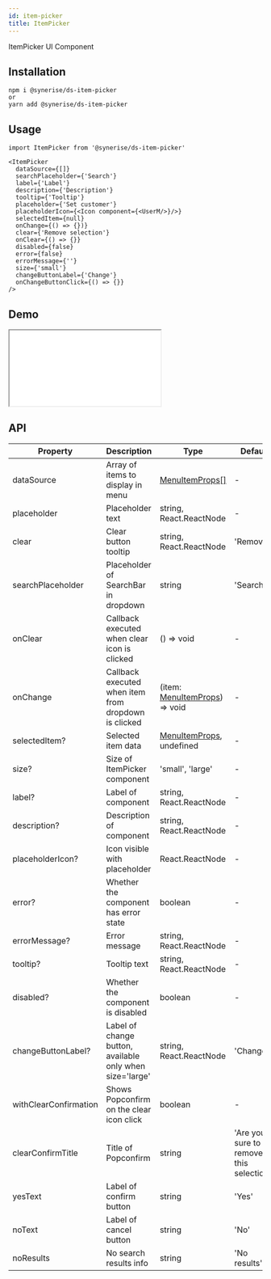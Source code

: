 ```yaml
---
id: item-picker
title: ItemPicker
---
```


ItemPicker UI Component

## Installation
```
npm i @synerise/ds-item-picker
or
yarn add @synerise/ds-item-picker
```

## Usage
```
import ItemPicker from '@synerise/ds-item-picker'

<ItemPicker
  dataSource={[]}
  searchPlaceholder={'Search'}
  label={'Label'}
  description={'Description'}
  tooltip={'Tooltip'}
  placeholder={'Set customer'}
  placeholderIcon={<Icon component={<UserM/>}/>}
  selectedItem={null}
  onChange={() => {})}
  clear={'Remove selection'}
  onClear={() => {}}
  disabled={false}
  error={false}
  errorMessage={''}
  size={'small'}
  changeButtonLabel={'Change'}
  onChangeButtonClick={() => {}}
/>

```

## Demo

<iframe src="/storybook-static/iframe.html?id=components-item-picker--default"></iframe>

## API

| Property              | Description                                              | Type                                                                                            | Default                                  | 
| ---                   | ---                                                      | ---                                                                                             | ---                                      | 
| dataSource            | Array of items to display in menu                        | [MenuItemProps[]](https://design.synerise.com/docs/components/menu#menuitemprops)               | -                                        | 
| placeholder           | Placeholder text                                         | string, React.ReactNode                                                                         | -                                        | 
| clear                 | Clear button tooltip                                     | string, React.ReactNode                                                                         | 'Remove'                                 | 
| searchPlaceholder     | Placeholder of SearchBar in dropdown                     | string                                                                                          | 'Search'                                 | 
| onClear               | Callback executed when clear icon is clicked             | () => void                                                                                      | -                                        | 
| onChange              | Callback executed when item from dropdown is clicked     | (item: [MenuItemProps](https://design.synerise.com/docs/components/menu#menuitemprops)) => void | -                                        | 
| selectedItem?         | Selected item data                                       | [MenuItemProps](https://design.synerise.com/docs/components/menu#menuitemprops), undefined      | -                                        | 
| size?                 | Size of ItemPicker component                             | 'small', 'large'                                                                                | -                                        | 
| label?                | Label of component                                       | string, React.ReactNode                                                                         | -                                        | 
| description?          | Description of component                                 | string, React.ReactNode                                                                         | -                                        | 
| placeholderIcon?      | Icon visible with placeholder                            | React.ReactNode                                                                                 | -                                        | 
| error?                | Whether the component has error state                    | boolean                                                                                         | -                                        | 
| errorMessage?         | Error message                                            | string, React.ReactNode                                                                         | -                                        | 
| tooltip?              | Tooltip text                                             | string, React.ReactNode                                                                         | -                                        | 
| disabled?             | Whether the component is disabled                        | boolean                                                                                         | -                                        | 
| changeButtonLabel?    | Label of change button, available only when size='large' | string, React.ReactNode                                                                         | 'Change'                                 |  
| withClearConfirmation | Shows Popconfirm on the clear icon click                 | boolean                                                                                         | -                                        | 
| clearConfirmTitle     | Title of Popconfirm                                      | string                                                                                          | 'Are you sure to remove this selection?' | 
| yesText               | Label of confirm button                                  | string                                                                                          | 'Yes'                                    | 
| noText                | Label of cancel button                                   | string                                                                                          | 'No'                                     |
| noResults             | No search results info                                   | string                                                                                          | 'No results'                             | 
